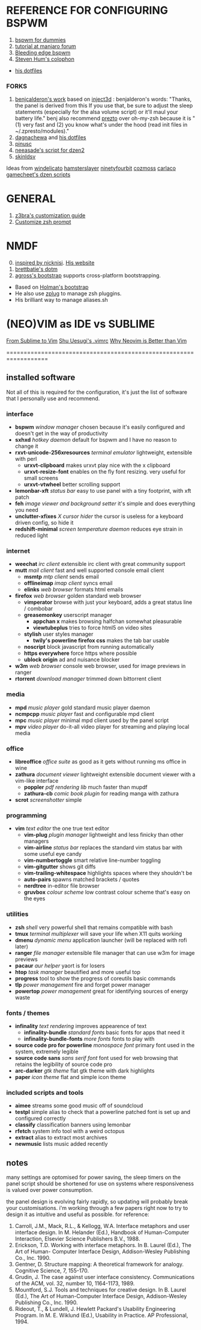 REFERENCE FOR CONFIGURING BSPWM
===============================
1. [bspwm for dummies](https://github.com/windelicato/dotfiles/wiki/bspwm-for-dummies)
2. [tutorial at manjaro forum](https://forum.manjaro.org/index.php?topic=18970.0)
3. [Bleeding edge bspwm](http://yuri-rage.github.io/geekery/2015/01/26/bleeding-edge-bspwm/)
4. [Steven Hum's colophon](http://thedarnedestthing.com/bspwm) 
  - [his dotfiles](https://github.com/sdothum/dotfiles)

### FORKS
1. [benjcalderon's work](https://www.reddit.com/r/unixporn/comments/3cdhz0/bspwm_after_4_months_with_bspwm_i_finally_made_my/)  based on [inject3d](https://www.reddit.com/r/unixporn/comments/3ngwcg/bspwm_gruvbox/) : benjalderon's words: "Thanks, the panel is derived from this If you use that, be sure to adjust the sleep statements (especially for the alsa volume script) or it'll maul your battery life." benj also recommend [prezto](https://github.com/sorin-ionescu/prezto) over oh-my-zsh because it is "(1) very fast and (2) you know what's under the hood (read init files in ~/.zpresto/modules)." 
2. [dagnachewa](https://www.reddit.com/search?q=dagnachewa+bspwm) and [his dotfiles](https://github.com/dagnachewa/dotfiles)
3. [pinusc](https://github.com/pinusc/dotfiles)
4. [neeasade's script for dzen2](https://github.com/neeasade/dotfiles)
5. [skinldsv](https://github.com/skjnldsv/dotfiles)

Ideas from [windelicato](https://github.com/windelicato/dotfiles) [hamsterslayer](https://github.com/hamsterslayer/dotfiles) [ninetyfourbit](https://github.com/ninetyfourbit/dotfiles) [cozmoss](https://www.reddit.com/r/unixporn/comments/2ye35o/bspwm_sadboys/) [carlaco](https://github.com/calarco/dotfiles) [gamecheet's dzen scripts](https://github.com/gamecheet)

GENERAL
=======
1. [z3bra's customization guide](http://blog.z3bra.org/2013/10/home-sweet-home.html#term)
2. [Customize zsh prompt](http://www.nparikh.org/unix/prompt.php#zsh)

NMDF
====
0. [inspired by nicknisi](https://github.com/nicknisi/dotfiles). [His website](http://nicknisi.com/)
1. [brettbatie's dotm](https://github.com/brettbatie/dotfiles/blob/master/bin/dotm)
2. [agross's bootstrap](https://github.com/agross/dotfiles/blob/master/bootstrap) supports cross-platform bootstrapping.
  * Based on [Holman's bootstrap](https://github.com/holman/dotfiles/blob/master/script/bootstrap)
  * He also use [zplug](https://github.com/b4b4r07/zplug) to manage zsh pluggins.
  * His brilliant way to manage aliases.sh

(NEO)VIM as IDE vs SUBLIME
==========================
[From Sublime to Vim](http://blog.kewah.com/2014/from-sublime-text-to-vim/)
[Shu Uesugi's .vimrc](http://chibicode.com/vimrc/)
[Why Neovim is Better than Vim](http://geoff.greer.fm/2015/01/15/why-neovim-is-better-than-vim/)

==================================================================
## installed software
Not all of this is required for the configuration, it's just the list of software that I personally use and recommend.

### interface
+ **bspwm** _window manager_  chosen because it's easily configured and doesn't get in the way of productivity
+ **sxhxd** _hotkey daemon_  default for bspwm and I have no reason to change it
+ **rxvt-unicode-256xresources** _terminal emulator_  lightweight, extensible with perl
  + **urxvt-clipboard**  makes urxvt play nice with the x clipboard
  + **urxvt-resize-font**  enables on the fly font resizing.  very useful for small screens
  + **urxvt-vtwheel**  better scrolling support
+ **lemonbar-xft** _status bar_ easy to use panel with a tiny footprint, with xft patch
+ **feh** _image viewer and background setter_  it's simple and does everything you need
+ **unclutter-xfixes** _X cursor hider_  the cursor is useless for a keyboard driven config, so hide it
+ **redshift-minimal** _screen temperature daemon_  reduces eye strain in reduced light

### internet
+ **weechat** _irc client_  extensible irc client with great community support
+ **mutt** _mail client_  fast and well supported console email client
  + **msmtp**  _mtp client_  sends email
  + **offlineimap** _imap client_  syncs email
  + **elinks** _web browser_ formats html emails
+ **firefox** _web browser_  golden standard web browser
  + **vimperator**  browse with just your keyboard, adds a great status line / combobar
  + **greasemonkey**  userscript manager
    + **appchan x**  makes browsing halfchan somewhat pleasurable
	+ **viewtubeplus**  tries to force html5 on video sites
  + **stylish**  user styles manager
    + **twily's powerline firefox css**  makes the tab bar usable
  + **noscript**  block javascript from running automatically
  + **https everywhere**  force https where possible
  + **ublock origin**  ad and nuisance blocker
+ **w3m** _web browser_  console web browser, used for image previews in ranger
+ **rtorrent** _download manager_  trimmed down bittorrent client

### media
+ **mpd** _music player_  gold standard music player daemon
+ **ncmpcpp** _music player_  fast and configurable mpd client
+ **mpc** _music player_  minimal mpd client used by the panel script
+ **mpv** _video player_  do-it-all video player for streaming and playing local media

### office
+ **libreoffice** _office suite_  as good as it gets without running ms office in wine
+ **zathura** _document viewer_  lightweight extensible document viewer with a vim-like interface
  + **poppler** _pdf rendering lib_  much faster than mupdf
  + **zathura-cb** _comic book plugin_  for reading manga with zathura
+ **scrot** _screenshotter_  simple

### programming
+ **vim** _text editor_  the one true text editor
  + **vim-plug** _plugin manager_  lightweight and less finicky than other managers
  + **vim-airline** _status bar_  replaces the standard vim status bar with some useful eye candy
  + **vim-numbertoggle**  smart relative line-number toggling
  + **vim-gitgutter**  shows git diffs
  + **vim-trailing-whitespace**  highlights spaces where they shouldn't be
  + **auto-pairs**  spawns matched brackets / quotes
  + **nerdtree**  in-editor file browser
  + **gruvbox** _colour scheme_  low contrast colour scheme that's easy on the eyes

### utilities
+ **zsh** _shell_ very powerful shell that remains compatible with bash
+ **tmux** _terminal multiplexer_  will save your life when X11 quits working
+ **dmenu** _dynamic menu_ application launcher (will be replaced with rofi later)
+ **ranger** _file manager_  extensible file manager that can use w3m for image previews
+ **pacaur** _aur helper_  yaort is for losers
+ **htop** _task manager_  beautified and more useful top
+ **progress** tool to show the progress of coreutils basic commands
+ **tlp** _power management_  fire and forget power manager
+ **powertop** _power management_  great for identifying sources of energy waste

### fonts / themes
+ **infinality** _text rendering_  improves appearence of text
  + **infinality-bundle** _standard fonts_  basic fonts for apps that need it
  + **infinality-bundle-fonts** _more fonts_  fonts to play with
+ **source code pro for powerline** _monospace font_  primary font used in the system, extremely legible
+ **source code sans** _sans serif font_  font used for web browsing that retains the legibility of source code pro
+ **arc-darker** _gtk theme_  flat gtk theme with dark highlights
+ **paper** _icon theme_  flat and simple icon theme

### included scripts and tools
+ **aimee** streams some good music off of soundcloud
+ **testpl**  simple alias to check that a powerline patched font is set up and configured correctly
+ **classify**  classification banners using lemonbar
+ **rfetch**  system info tool with a weird octopus
+ **extract**  alias to extract most archives
+ **newmusic**  lists music added recently

## notes
many settings are optomised for power saving, the sleep timers on the panel script should be shortened for use on systems where responsiveness is valued over power consumption.

the panel design is evolving fairly rapidly, so updating will probably break your customisations.  i'm working through a few papers right now to try to design it as intuitive and useful as possible.  for reference:

1. Carroll, J.M., Mack, R.L., & Kellogg, W.A. Interface metaphors and user interface design. In M. Helander (Ed.), Handbook of Human-Computer Interaction, Elsevier Science Publishers B.V., 1988.
2. Erickson, T.D. Working with interface metaphors. In B. Laurel (Ed.), The Art of Human- Computer Interface Design, Addison-Wesley Publishing Co., Inc. 1990.
3. Gentner, D. Structure mapping: A theoretical framework for analogy. Cognitive Science, 7, 155-170.
4. Grudin, J. The case against user interface consistency. Communications of the ACM, vol. 32, number 10, 1164-1173, 1989.
5. Mountford, S.J. Tools and techniques for creative design. In B. Laurel (Ed.), The Art of Human-Computer Interface Design, Addison-Wesley Publishing Co., Inc. 1990.
6. Rideout, T., & Lundell, J. Hewlett Packard's Usability Engineering Program. In M. E. Wiklund (Ed.), Usability in Practice. AP Professional, 1994. 
